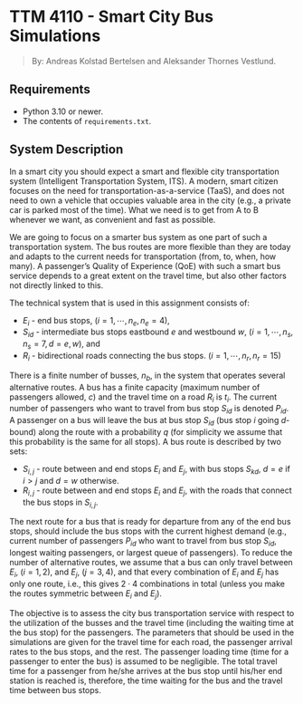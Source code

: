 # TTM 4110 - Smart City Bus Simulations

> By: Andreas Kolstad Bertelsen and Aleksander Thornes Vestlund.

## Requirements

- Python 3.10 or newer.
- The contents of `requirements.txt`.

## System Description

In a smart city you should expect a smart and flexible city transportation system (Intelligent Transportation System, ITS).
A modern, smart citizen focuses on the need for transportation-as-a-service (TaaS), and does not need to own a vehicle that occupies valuable area in the city (e.g., a private car is parked most of the time).
What we need is to get from A to B whenever we want, as convenient and fast as possible.

We are going to focus on a smarter bus system as one part of such a transportation system.
The bus routes are more flexible than they are today and adapts to the current needs for transportation (from, to, when, how many).
A passenger’s Quality of Experience (QoE) with such a smart bus service depends to a great extent on the travel time, but also other factors not directly linked to this.

The technical system that is used in this assignment consists of:

- $E_i$ - end bus stops, ($i = 1, \cdots , n_e, n_e = 4$),
- $S_{id}$ - intermediate bus stops eastbound $e$ and westbound $w$, ($i = 1, \cdots , n_s, n_s = 7, d = e, w$), and
- $R_i$ - bidirectional roads connecting the bus stops. ($i = 1, \cdots , n_r, n_r = 15$)

There is a finite number of busses, $n_b$, in the system that operates several alternative routes.
A bus has a finite capacity (maximum number of passengers allowed, $c$) and the travel time on a road $R_i$ is $t_i$.
The current number of passengers who want to travel from bus stop $S_{id}$ is denoted $P_{id}$.
A passenger on a bus will leave the bus at bus stop $S_{id}$ (bus stop $i$ going $d$-bound) along the route with a probability $q$ (for simplicity we assume that this probability is the same for all stops).
A bus route is described by two sets:

- $S_{i,j}$ - route between and end stops $E_i$ and $E_j$, with bus stops $S_{kd}$, $d = e$ if $i > j$ and $d = w$ otherwise.
- $R_{i,j}$ - route between and end stops $E_i$ and $E_j$, with the roads that connect the bus stops in $S_{i,j}$.

The next route for a bus that is ready for departure from any of the end bus stops, should include the bus stops with the current highest demand (e.g., current number of passengers $P_{id}$ who want to travel from bus stop $S_{id}$, longest waiting passengers, or largest queue of passengers).
To reduce the number of alternative routes, we assume that a bus can only travel between $E_i$, ($i = 1, 2$), and $E_j$, ($j = 3, 4$), and that every combination of $E_i$ and $E_j$ has only one route, i.e., this gives $2 \cdot 4$ combinations in total (unless you make the routes symmetric between $E_i$ and $E_j$).

The objective is to assess the city bus transportation service with respect to the utilization of the busses and the travel time (including the waiting time at the bus stop) for the passengers.
The parameters that should be used in the simulations are given for the travel time for each road, the passenger arrival rates to the bus stops, and the rest.
The passenger loading time (time for a passenger to enter the bus) is assumed to be negligible.
The total travel time for a passenger from he/she arrives at the bus stop until his/her end station is reached is, therefore, the time waiting for the bus and the travel time between bus stops.
